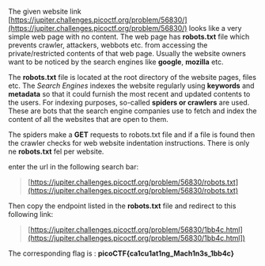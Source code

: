 The given website link [https://jupiter.challenges.picoctf.org/problem/56830/](https://jupiter.challenges.picoctf.org/problem/56830/) looks like a very simple web page with no content. The web page has __robots.txt__ file which prevents crawler, attackers, webbots etc. from accessing the private/restricted contents of that web page. Usually the website owners want to be noticed by the search engines like __google__, __mozilla__ etc. 

The __robots.txt__ file is located at the root directory of the website pages, files etc. The _Search Engines_ indexes the website regularly using __keywords__ and __metadata__ so that it could furnish the most recent and updated contents to the users. For indexing purposes, so-called __spiders or crawlers__ are used. These are bots that the search engine companies use to fetch and index the content of all the websites that are open to them.

The spiders make a __GET__ requests to robots.txt file and if a file is found then the crawler checks for web website indentation instructions. There is only ne __robots.txt__ fel per website.

enter the url in the following search bar:

> [https://jupiter.challenges.picoctf.org/problem/56830/robots.txt](https://jupiter.challenges.picoctf.org/problem/56830/robots.txt)

Then copy the endpoint listed in the __robots.txt__ file and redirect to this following link:

> [https://jupiter.challenges.picoctf.org/problem/56830/1bb4c.html](https://jupiter.challenges.picoctf.org/problem/56830/1bb4c.html])

The corresponding flag is : __picoCTF{ca1cu1at1ng_Mach1n3s_1bb4c}__